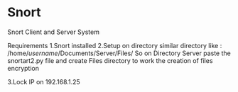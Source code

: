 # Snort
Snort Client and Server System

Requirements
1.Snort installed
2.Setup on directory similar directory like : /home/*username*/Documents/Server/Files/
So on Directory Server paste the snortart2.py file and create Files directory to work the creation of files encryption

3.Lock IP on 192.168.1.25
